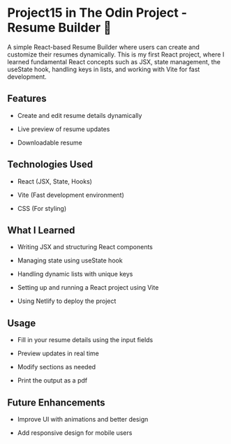 # Project15 in The Odin Project - Resume Builder 📝

A simple React-based Resume Builder where users can create and customize their resumes dynamically. This is my first React project, where I learned fundamental React concepts such as JSX, state management, the useState hook, handling keys in lists, and working with Vite for fast development.

## Features

- Create and edit resume details dynamically

- Live preview of resume updates

- Downloadable resume


## Technologies Used

- React (JSX, State, Hooks)

- Vite (Fast development environment)

- CSS (For styling)

## What I Learned

- Writing JSX and structuring React components

- Managing state using useState hook

- Handling dynamic lists with unique keys

- Setting up and running a React project using Vite

- Using Netlify to deploy the project

## Usage

- Fill in your resume details using the input fields

- Preview updates in real time

- Modify sections as needed

- Print the output as a pdf

## Future Enhancements

- Improve UI with animations and better design

- Add responsive design for mobile users


